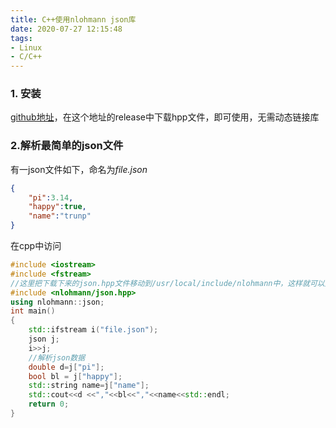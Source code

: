 ```yaml
---
title: C++使用nlohmann json库
date: 2020-07-27 12:15:48
tags:
- Linux
- C/C++
---
```


### 1. 安装
[github地址](https://github.com/nlohmann/json)，在这个地址的release中下载hpp文件，即可使用，无需动态链接库

### 2.解析最简单的json文件

有一json文件如下，命名为*file.json*

```json
{
	"pi":3.14,
	"happy":true,
	"name":"trunp"
}
```

在cpp中访问

```cpp
#include <iostream>
#include <fstream>
//这里把下载下来的json.hpp文件移动到/usr/local/include/nlohmann中，这样就可以用include<>搜索了
#include <nlohmann/json.hpp>
using nlohmann::json;
int main()
{
	std::ifstream i("file.json");
	json j;
	i>>j;
    //解析json数据
	double d=j["pi"];
	bool bl = j["happy"];
	std::string name=j["name"];
	std::cout<<d <<","<<bl<<","<<name<<std::endl;
	return 0;
}

```

